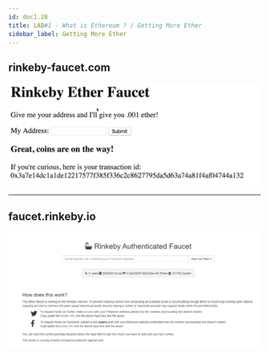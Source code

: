 ```yaml
---
id: doc1.28
title: LAB#1 - What is Ethereum ? / Getting More Ether
sidebar_label: Getting More Ether
---
```


## rinkeby-faucet.com


![alt text](.\assets\Imagem28_1.jpg)


---

## faucet.rinkeby.io



![alt text](.\assets\Imagem28_2.jpg)
